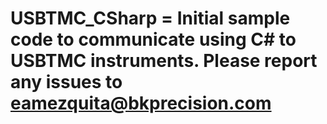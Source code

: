# USBTMC_CSharp = Initial sample code to communicate using C# to USBTMC instruments. Please report any issues to eamezquita@bkprecision.com
